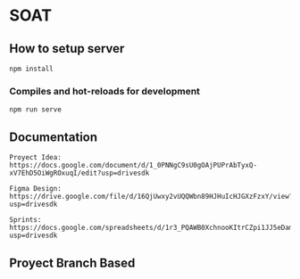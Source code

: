 # SOAT

## How to setup server
```
npm install
```
### Compiles and hot-reloads for development
```
npm run serve
```

## Documentation
```
Proyect Idea: https://docs.google.com/document/d/1_0PNNgC9sU0gOAjPUPrAbTyxQ-xV7EhD5OiWgROxuqI/edit?usp=drivesdk

Figma Design:
https://drive.google.com/file/d/16QjUwxy2vUQQWbn89HJHuIcHJGXzFzxY/view?usp=drivesdk

Sprints:
https://docs.google.com/spreadsheets/d/1r3_PQAWB0XchnooKItrCZpi1JJ5eDamv5cqoYyPtH4U/edit?usp=drivesdk
```

## Proyect Branch Based
